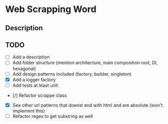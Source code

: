 # Web Scrapping Word
## Description


## TODO
- [ ] Add a description
- [ ] Add folder structure (mention architecture, main composition root, DI, hexagonal)
- [ ] Add design patterns included (factory, builder, singleton)
- [x] Add a logger factory
- [ ] Add tests at least unit
- [/] Refactor scrappe class
- [x] See other url patterns that doenst end with html and are absolute (won't implement this)
- [ ] Refactor regex to get substring as well